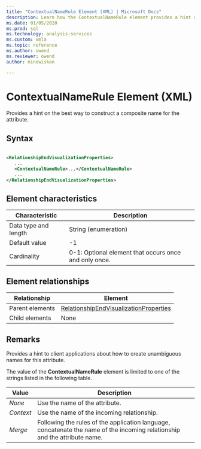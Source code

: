 ```yaml
---
title: "ContextualNameRule Element (XML) | Microsoft Docs"
description: Learn how the ContextualNameRule element provides a hint on the best way to construct a composite name for the attribute.
ms.date: 01/05/2020
ms.prod: sql
ms.technology: analysis-services
ms.custom: xmla
ms.topic: reference
ms.author: owend
ms.reviewer: owend
author: minewiskan

---
```

# ContextualNameRule Element (XML)

  Provides a hint on the best way to construct a composite name for the attribute.  
  
## Syntax  
  
```xml  
  
<RelationshipEndVisualizationProperties>  
   ...  
   <ContextualNameRule>...</ContextualNameRule>  
   ...  
</RelationshipEndVisualizationProperties>  
```  
  
## Element characteristics  
  
|Characteristic|Description|  
|--------------------|-----------------|  
|Data type and length|String (enumeration)|  
|Default value|-1|  
|Cardinality|0-1: Optional element that occurs once and only once.|  
  
## Element relationships  
  
|Relationship|Element|  
|------------------|-------------|  
|Parent elements|[RelationshipEndVisualizationProperties](../../assl/data-type/relationshipendvisualizationproperties-data-type-assl.md)|  
|Child elements|None|  
  
## Remarks  
 Provides a hint to client applications about how to create unambiguous names for this attribute.  
  
 The value of the **ContextualNameRule** element is limited to one of the strings listed in the following table.  
  
|Value|Description|  
|-----------|-----------------|  
|*None*|Use the name of the attribute.|  
|*Context*|Use the name of the incoming relationship.|  
|*Merge*|Following the rules of the application language, concatenate the name of the incoming relationship and the attribute name.|  
  
  
